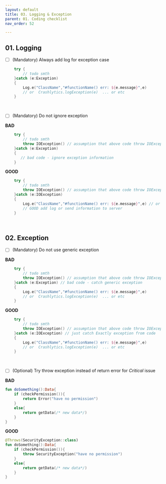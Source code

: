 ```yaml
---
layout: default
title: 03. Logging & Exception
parent: 01. Coding checklist
nav_order: 52

---
```


## 01. Logging

- [ ] (Mandatory) Always add log for exception case

```kotlin
    try {
        // todo smth
    }catch (e:Exception)
    {
        Log.e("ClassName","#functionName() err: ${e.message}",e)
        // or  Crashlytics.logException(e)  ... or etc
    }
```

<br />

- [ ] (Mandatory) Do not ignore exception

__BAD__

```kotlin
    try {
        // todo smth
        throw IOException() // assumption that above code throw IOException when error
    }catch (e:Exception) 
    {
       // bad code - ignore exception information
    }
```

__GOOD__
```kotlin
    try {
        // todo smth
        throw IOException() // assumption that above code throw IOException when error
    }catch (e:IOException) 
    {
        Log.e("ClassName","#functionName() err: ${e.message}",e) // or  Crashlytics.logException(e)  ... or etc
        // GOOD add log or send information to server
    }
```

<br />

## 02. Exception

- [ ] (Mandatory) Do not use generic exception

__BAD__

```kotlin
    try {
        // todo smth
        throw IOException() // assumption that above code throw IOException when error
    }catch (e:Exception) // bad code - catch generic exception
    {
        Log.e("ClassName","#functionName() err: ${e.message}",e)
        // or  Crashlytics.logException(e)  ... or etc
    }
```

__GOOD__
```kotlin
    try {
        // todo smth
        throw IOException() // assumption that above code throw IOException when error
    }catch (e:IOException) // just catch Exactly exception from code
    {
        Log.e("ClassName","#functionName() err: ${e.message}",e)
        // or  Crashlytics.logException(e)  ... or etc
    }
```

<br />

- [ ] (Optional) Try throw exception instead of return error for *Critical* issue

__BAD__

```kotlin
fun doSomething():Data{
    if (checkPermission()){
        return Error("have no permission")
    }
    else{
        return getData(/* new data*/)
    }
}
```

__GOOD__

```kotlin
@Throws(SecurityException::class)
fun doSomething():Data{
    if (checkPermission()){
        throw SecurityException("have no permission")
    }
    else{
        return getData(/* new data*/)
    }
}
```